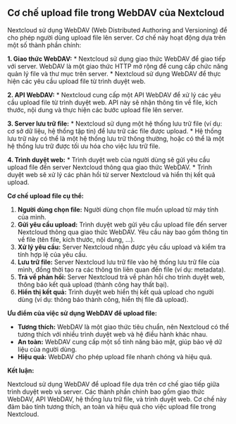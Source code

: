 ## Cơ chế upload file trong WebDAV của Nextcloud

Nextcloud sử dụng WebDAV (Web Distributed Authoring and Versioning) để cho phép người dùng upload file lên server. Cơ chế này hoạt động dựa trên một số thành phần chính:

**1.  Giao thức WebDAV:**
    * Nextcloud sử dụng giao thức WebDAV để giao tiếp với server.  WebDAV là một giao thức HTTP mở rộng để cung cấp chức năng quản lý file và thư mục trên server.
    *  Nextcloud sử dụng WebDAV để thực hiện các yêu cầu upload file từ trình duyệt web.

**2.  API WebDAV:**
    *  Nextcloud cung cấp một API WebDAV để xử lý các yêu cầu upload file từ trình duyệt web. API này sẽ nhận thông tin về file, kích thước, nội dung và thực hiện các bước upload file lên server.

**3.  Server lưu trữ file:**
    *  Nextcloud sử dụng một hệ thống lưu trữ file (ví dụ: cơ sở dữ liệu, hệ thống tập tin) để lưu trữ các file được upload.
    *  Hệ thống lưu trữ này có thể là một hệ thống lưu trữ thông thường, hoặc có thể là một hệ thống lưu trữ được tối ưu hóa cho việc lưu trữ file.

**4.  Trình duyệt web:**
    *  Trình duyệt web của người dùng sẽ gửi yêu cầu upload file đến server Nextcloud thông qua giao thức WebDAV.
    *  Trình duyệt web sẽ xử lý các phản hồi từ server Nextcloud và hiển thị kết quả upload.

**Cơ chế upload file cụ thể:**

1. **Người dùng chọn file:** Người dùng chọn file muốn upload từ máy tính của mình.
2. **Gửi yêu cầu upload:** Trình duyệt web gửi yêu cầu upload file đến server Nextcloud thông qua giao thức WebDAV. Yêu cầu này bao gồm thông tin về file (tên file, kích thước, nội dung, ...).
3. **Xử lý yêu cầu:** Server Nextcloud nhận được yêu cầu upload và kiểm tra tính hợp lệ của yêu cầu.
4. **Lưu trữ file:** Server Nextcloud lưu trữ file vào hệ thống lưu trữ file của mình, đồng thời tạo ra các thông tin liên quan đến file (ví dụ: metadata).
5. **Trả về phản hồi:** Server Nextcloud trả về phản hồi cho trình duyệt web, thông báo kết quả upload (thành công hay thất bại).
6. **Hiển thị kết quả:** Trình duyệt web hiển thị kết quả upload cho người dùng (ví dụ: thông báo thành công, hiển thị file đã upload).


**Ưu điểm của việc sử dụng WebDAV để upload file:**

* **Tương thích:** WebDAV là một giao thức tiêu chuẩn, nên Nextcloud có thể tương thích với nhiều trình duyệt web và hệ điều hành khác nhau.
* **An toàn:** WebDAV cung cấp một số tính năng bảo mật, giúp bảo vệ dữ liệu của người dùng.
* **Hiệu quả:** WebDAV cho phép upload file nhanh chóng và hiệu quả.

**Kết luận:**

Nextcloud sử dụng WebDAV để upload file dựa trên cơ chế giao tiếp giữa trình duyệt web và server. Các thành phần chính bao gồm giao thức WebDAV, API WebDAV, hệ thống lưu trữ file, và trình duyệt web. Cơ chế này đảm bảo tính tương thích, an toàn và hiệu quả cho việc upload file trong Nextcloud.
